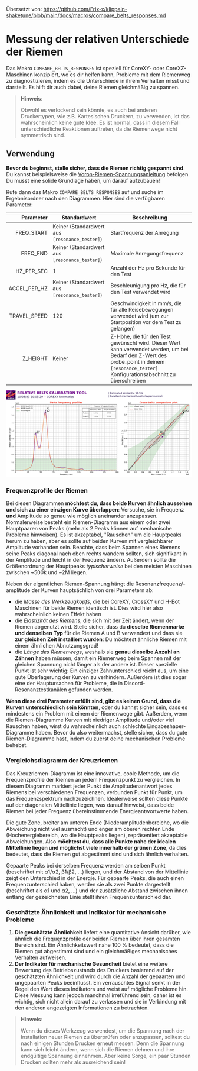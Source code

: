 Übersetzt von: https://github.com/Frix-x/klippain-shaketune/blob/main/docs/macros/compare_belts_responses.md

# Messung der relativen Unterschiede der Riemen

Das Makro `COMPARE_BELTS_RESPONSES` ist speziell für CoreXY- oder CoreXZ-Maschinen konzipiert, wo es dir helfen kann, Probleme mit dem Riemenweg zu diagnostizieren, indem es die Unterschiede in ihrem Verhalten misst und darstellt. Es hilft dir auch dabei, deine Riemen gleichmäßig zu spannen.

  > **Hinweis**:
  >
  > Obwohl es verlockend sein könnte, es auch bei anderen Druckertypen, wie z.B. Kartesischen Druckern, zu verwenden, ist das wahrscheinlich keine gute Idee. Es ist normal, dass in diesem Fall unterschiedliche Reaktionen auftreten, da die Riemenwege nicht symmetrisch sind.

## Verwendung

**Bevor du beginnst, stelle sicher, dass die Riemen richtig gespannt sind**. Du kannst beispielsweise die [Voron-Riemen-Spannungsanleitung](https://docs.vorondesign.com/tuning/secondary_printer_tuning.html#belt-tension) befolgen. Du musst eine solide Grundlage haben, um darauf aufzubauen!

Rufe dann das Makro `COMPARE_BELTS_RESPONSES` auf und suche im Ergebnisordner nach den Diagrammen. Hier sind die verfügbaren Parameter:

| Parameter | Standardwert | Beschreibung |
|-----------:|---------------|-------------|
|FREQ_START|Keiner (Standardwert aus `[resonance_tester]`)|Startfrequenz der Anregung|
|FREQ_END|Keiner (Standardwert aus `[resonance_tester]`)|Maximale Anregungsfrequenz|
|HZ_PER_SEC|1|Anzahl der Hz pro Sekunde für den Test|
|ACCEL_PER_HZ|Keiner (Standardwert aus `[resonance_tester]`)|Beschleunigung pro Hz, die für den Test verwendet wird|
|TRAVEL_SPEED|120|Geschwindigkeit in mm/s, die für alle Reisebewegungen verwendet wird (um zur Startposition vor dem Test zu gelangen)|
|Z_HEIGHT|Keiner|Z-Höhe, die für den Test gewünscht wird. Dieser Wert kann verwendet werden, um bei Bedarf den Z-Wert des probe_point in deinem `[resonance_tester]` Konfigurationsabschnitt zu überschreiben|

![](../images/belts_example.png)

### Frequenzprofile der Riemen

Bei diesen Diagrammen **möchtest du, dass beide Kurven ähnlich aussehen und sich zu einer einzigen Kurve überlappen**: Versuche, sie in Frequenz **und** Amplitude so genau wie möglich aneinander anzupassen. Normalerweise besteht ein Riemen-Diagramm aus einem oder zwei Hauptpaaren von Peaks (mehr als 2 Peaks können auf mechanische Probleme hinweisen). Es ist akzeptabel, "Rauschen" um die Hauptpeaks herum zu haben, aber es sollte auf beiden Kurven mit vergleichbarer Amplitude vorhanden sein. Beachte, dass beim Spannen eines Riemens seine Peaks diagonal nach oben rechts wandern sollten, sich signifikant in der Amplitude und leicht in der Frequenz ändern. Außerdem sollte die Größenordnung der Hauptpeaks *typischerweise* bei den meisten Maschinen zwischen ~500k und ~2M liegen.

Neben der eigentlichen Riemen-Spannung hängt die Resonanzfrequenz/-amplitude der Kurven hauptsächlich von drei Parametern ab:
  - die *Masse des Werkzeugkopfs*, die bei CoreXY, CrossXY und H-Bot Maschinen für beide Riemen identisch ist. Dies wird hier also wahrscheinlich keinen Effekt haben
  - die *Elastizität des Riemens*, die sich mit der Zeit ändert, wenn der Riemen abgenutzt wird. Stelle sicher, dass du **dieselbe Riemenmarke und denselben Typ** für die Riemen A und B verwendest und dass sie **zur gleichen Zeit installiert wurden**: Du möchtest ähnliche Riemen mit einem ähnlichen Abnutzungsgrad!
  - die *Länge des Riemenwegs*, weshalb sie **genau dieselbe Anzahl an Zähnen** haben müssen, damit ein Riemenweg beim Spannen mit der gleichen Spannung nicht länger als der andere ist. Dieser spezielle Punkt ist sehr wichtig: Ein einziger Zahnunterschied reicht aus, um eine gute Überlagerung der Kurven zu verhindern. Außerdem ist dies sogar eine der Hauptursachen für Probleme, die in Discord-Resonanztestkanälen gefunden werden.

**Wenn diese drei Parameter erfüllt sind, gibt es keinen Grund, dass die Kurven unterschiedlich sein könnten**, oder du kannst sicher sein, dass es mindestens ein Problem mit einem der Riemenwege gibt. Außerdem, wenn die Riemen-Diagramme Kurven mit niedriger Amplitude und/oder viel Rauschen haben, wirst du wahrscheinlich auch schlechte Eingabeshaper-Diagramme haben. Bevor du also weitermachst, stelle sicher, dass du gute Riemen-Diagramme hast, indem du zuerst deine mechanischen Probleme behebst.

### Vergleichsdiagramm der Kreuzriemen

Das Kreuzriemen-Diagramm ist eine innovative, coole Methode, um die Frequenzprofile der Riemen an jedem Frequenzpunkt zu vergleichen. In diesem Diagramm markiert jeder Punkt die Amplitudenantwort jedes Riemens bei verschiedenen Frequenzen, verbunden Punkt für Punkt, um das Frequenzspektrum nachzuzeichnen. Idealerweise sollten diese Punkte auf der diagonalen Mittellinie liegen, was darauf hinweist, dass beide Riemen bei jeder Frequenz übereinstimmende Energieantwortwerte haben.

Die gute Zone, breiter am unteren Ende (Niederamplitudenbereiche, wo die Abweichung nicht viel ausmacht) und enger am oberen rechten Ende (Hochenergiebereich, wo die Hauptpeaks liegen), repräsentiert akzeptable Abweichungen. Also **möchtest du, dass alle Punkte nahe der idealen Mittellinie liegen und möglichst viele innerhalb der grünen Zone**, da dies bedeutet, dass die Riemen gut abgestimmt sind und sich ähnlich verhalten.

Gepaarte Peaks bei derselben Frequenz werden am selben Punkt (beschriftet mit α1/α2, β1/β2, ...) liegen, und der Abstand von der Mittellinie zeigt den Unterschied in der Energie. Für gepaarte Peaks, die auch einen Frequenzunterschied haben, werden sie als zwei Punkte dargestellt (beschriftet als α1 und α2, ...) und der zusätzliche Abstand zwischen ihnen entlang der gezeichneten Linie stellt ihren Frequenzunterschied dar.

### Geschätzte Ähnlichkeit und Indikator für mechanische Probleme

  1. **Die geschätzte Ähnlichkeit** liefert eine quantitative Ansicht darüber, wie ähnlich die Frequenzprofile der beiden Riemen über ihren gesamten Bereich sind. Ein Ähnlichkeitswert nahe 100 % bedeutet, dass die Riemen gut abgestimmt sind und ein gleichmäßiges mechanisches Verhalten aufweisen.
  2. **Der Indikator für mechanische Gesundheit** bietet eine weitere Bewertung des Betriebszustands des Druckers basierend auf der geschätzten Ähnlichkeit und wird durch die Anzahl der gepaarten und ungepaarten Peaks beeinflusst. Ein verrauschtes Signal senkt in der Regel den Wert dieses Indikators und weist auf mögliche Probleme hin. Diese Messung kann jedoch manchmal irreführend sein, daher ist es wichtig, sich nicht allein darauf zu verlassen und sie in Verbindung mit den anderen angezeigten Informationen zu betrachten.

  > **Hinweis**:
  >
  > Wenn du dieses Werkzeug verwendest, um die Spannung nach der Installation neuer Riemen zu überprüfen oder anzupassen, solltest du nach einigen Stunden Drucken erneut messen. Denn die Spannung kann sich leicht ändern, wenn sich die Riemen dehnen und ihre endgültige Spannung einnehmen. Aber keine Sorge, ein paar Stunden Drucken sollten mehr als ausreichend sein!
